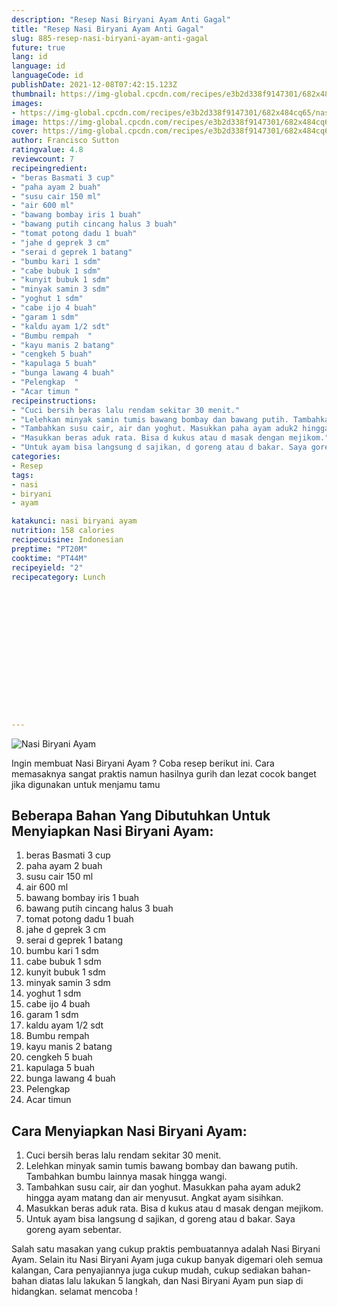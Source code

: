 ```yaml
---
description: "Resep Nasi Biryani Ayam Anti Gagal"
title: "Resep Nasi Biryani Ayam Anti Gagal"
slug: 885-resep-nasi-biryani-ayam-anti-gagal
future: true
lang: id
language: id
languageCode: id
publishDate: 2021-12-08T07:42:15.123Z 
thumbnail: https://img-global.cpcdn.com/recipes/e3b2d338f9147301/682x484cq65/nasi-biryani-ayam-foto-resep-utama.webp
images:
- https://img-global.cpcdn.com/recipes/e3b2d338f9147301/682x484cq65/nasi-biryani-ayam-foto-resep-utama.webp
image: https://img-global.cpcdn.com/recipes/e3b2d338f9147301/682x484cq65/nasi-biryani-ayam-foto-resep-utama.webp
cover: https://img-global.cpcdn.com/recipes/e3b2d338f9147301/682x484cq65/nasi-biryani-ayam-foto-resep-utama.webp
author: Francisco Sutton
ratingvalue: 4.8
reviewcount: 7
recipeingredient:
- "beras Basmati 3 cup"
- "paha ayam 2 buah"
- "susu cair 150 ml"
- "air 600 ml"
- "bawang bombay iris 1 buah"
- "bawang putih cincang halus 3 buah"
- "tomat potong dadu 1 buah"
- "jahe d geprek 3 cm"
- "serai d geprek 1 batang"
- "bumbu kari 1 sdm"
- "cabe bubuk 1 sdm"
- "kunyit bubuk 1 sdm"
- "minyak samin 3 sdm"
- "yoghut 1 sdm"
- "cabe ijo 4 buah"
- "garam 1 sdm"
- "kaldu ayam 1/2 sdt"
- "Bumbu rempah  "
- "kayu manis 2 batang"
- "cengkeh 5 buah"
- "kapulaga 5 buah"
- "bunga lawang 4 buah"
- "Pelengkap  "
- "Acar timun "
recipeinstructions:
- "Cuci bersih beras lalu rendam sekitar 30 menit."
- "Lelehkan minyak samin tumis bawang bombay dan bawang putih. Tambahkan bumbu lainnya masak hingga wangi."
- "Tambahkan susu cair, air dan yoghut. Masukkan paha ayam aduk2 hingga ayam matang dan air menyusut. Angkat ayam sisihkan."
- "Masukkan beras aduk rata. Bisa d kukus atau d masak dengan mejikom."
- "Untuk ayam bisa langsung d sajikan, d goreng atau d bakar. Saya goreng ayam sebentar."
categories:
- Resep
tags:
- nasi
- biryani
- ayam

katakunci: nasi biryani ayam 
nutrition: 158 calories
recipecuisine: Indonesian
preptime: "PT20M"
cooktime: "PT44M"
recipeyield: "2"
recipecategory: Lunch


     
    
    
    
    
    
    
    
    
    
    
      
    
---
```



![Nasi Biryani Ayam](https://img-global.cpcdn.com/recipes/e3b2d338f9147301/682x484cq65/nasi-biryani-ayam-foto-resep-utama.webp)

Ingin membuat Nasi Biryani Ayam ? Coba resep berikut ini. Cara memasaknya sangat praktis namun hasilnya gurih dan lezat cocok banget jika digunakan untuk menjamu tamu

<!--inarticleads1-->

## Beberapa Bahan Yang Dibutuhkan Untuk Menyiapkan Nasi Biryani Ayam:

1. beras Basmati 3 cup
1. paha ayam 2 buah
1. susu cair 150 ml
1. air 600 ml
1. bawang bombay iris 1 buah
1. bawang putih cincang halus 3 buah
1. tomat potong dadu 1 buah
1. jahe d geprek 3 cm
1. serai d geprek 1 batang
1. bumbu kari 1 sdm
1. cabe bubuk 1 sdm
1. kunyit bubuk 1 sdm
1. minyak samin 3 sdm
1. yoghut 1 sdm
1. cabe ijo 4 buah
1. garam 1 sdm
1. kaldu ayam 1/2 sdt
1. Bumbu rempah  
1. kayu manis 2 batang
1. cengkeh 5 buah
1. kapulaga 5 buah
1. bunga lawang 4 buah
1. Pelengkap  
1. Acar timun 



<!--inarticleads2-->

## Cara Menyiapkan Nasi Biryani Ayam:

1. Cuci bersih beras lalu rendam sekitar 30 menit.
1. Lelehkan minyak samin tumis bawang bombay dan bawang putih. Tambahkan bumbu lainnya masak hingga wangi.
1. Tambahkan susu cair, air dan yoghut. Masukkan paha ayam aduk2 hingga ayam matang dan air menyusut. Angkat ayam sisihkan.
1. Masukkan beras aduk rata. Bisa d kukus atau d masak dengan mejikom.
1. Untuk ayam bisa langsung d sajikan, d goreng atau d bakar. Saya goreng ayam sebentar.




Salah satu masakan yang cukup praktis pembuatannya adalah  Nasi Biryani Ayam. Selain itu  Nasi Biryani Ayam  juga cukup banyak digemari oleh semua kalangan, Cara penyajiannya juga cukup mudah, cukup sediakan bahan-bahan diatas lalu lakukan 5 langkah, dan  Nasi Biryani Ayam  pun siap di hidangkan. selamat mencoba !
